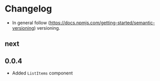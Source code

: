 # Changelog

* In general follow (https://docs.npmjs.com/getting-started/semantic-versioning) versioning.

## next

## 0.0.4
* Added `ListItems` component
